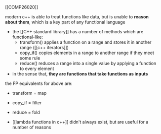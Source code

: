 [[COMP26020]]

modern c++ is able to treat functions like data, but is unable to **reason about them**, which is a key part of any functional language

- the [[C++ standard library]] has a number of methods which are functional-like:
	- transform() applies a function on a range and stores it in another range ([[c++ iterators]])
	- copy_if() copies elements in a range to another range if they meet some rule
	- reduce() reduces a range into a single value by applying a function to every element
- in the sense that, **they are functions that take functions as inputs**

the FP equivalents for above are:
- transform = map
- copy_if = filter
- reduce = fold

- [[lambda functions in c++]] didn't always exist, but are useful for a number of reasons